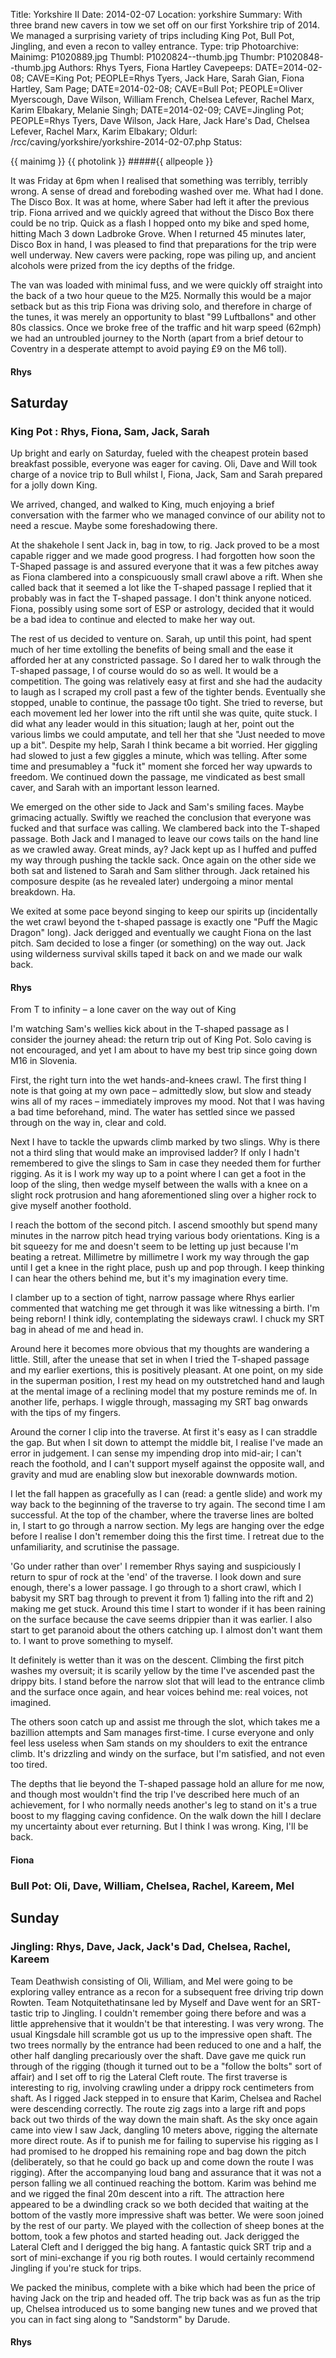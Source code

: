Title: Yorkshire II
Date: 2014-02-07
Location: yorkshire
Summary: With three brand new cavers in tow we set off on our first Yorkshire trip of 2014. We managed a surprising variety of trips including King Pot, Bull Pot, Jingling, and even a recon to valley entrance.
Type: trip
Photoarchive:
Mainimg: P1020889.jpg
Thumbl: P1020824--thumb.jpg
Thumbr: P1020848--thumb.jpg
Authors: Rhys Tyers, Fiona Hartley
Cavepeeps: DATE=2014-02-08; CAVE=King Pot; PEOPLE=Rhys Tyers, Jack Hare, Sarah Gian, Fiona Hartley, Sam Page;
           DATE=2014-02-08; CAVE=Bull Pot; PEOPLE=Oliver Myerscough, Dave Wilson, William French, Chelsea Lefever, Rachel Marx, Karim Elbakary, Melanie Singh;
           DATE=2014-02-09; CAVE=Jingling Pot; PEOPLE=Rhys Tyers, Dave Wilson, Jack Hare, Jack Hare's Dad, Chelsea Lefever, Rachel Marx, Karim Elbakary;
Oldurl: /rcc/caving/yorkshire/yorkshire-2014-02-07.php
Status:

{{ mainimg }}
{{ photolink }}
#####{{ allpeople }}

It was Friday at 6pm when I realised that something was terribly, terribly wrong. A sense of dread and foreboding washed over me. What had I done. The Disco Box. It was at home, where Saber had left it after the previous trip. Fiona arrived and we quickly agreed that without the Disco Box there could be no trip. Quick as a flash I hopped onto my bike and sped home, hitting Mach 3 down Ladbroke Grove. When I returned 45 minutes later, Disco Box in hand, I was pleased to find that preparations for the trip were well underway. New cavers were packing, rope was piling up, and ancient alcohols were prized from the icy depths of the fridge.

The van was loaded with minimal fuss, and we were quickly off straight into the back of a two hour queue to the M25. Normally this would be a major setback but as this trip Fiona was driving solo, and therefore in charge of the tunes, it was merely an opportunity to blast "99 Luftballons" and other 80s classics. Once we broke free of the traffic and hit warp speed (62mph) we had an untroubled journey to the North (apart from a brief detour to Coventry in a desperate attempt to avoid paying £9 on the M6 toll).

####  Rhys

##  Saturday

###  King Pot : Rhys, Fiona, Sam, Jack, Sarah

Up bright and early on Saturday, fueled with the cheapest protein based breakfast possible, everyone was eager for caving. Oli, Dave and Will took charge of a novice trip to Bull whilst I, Fiona, Jack, Sam and Sarah prepared for a jolly down King.

We arrived, changed, and walked to King, much enjoying a brief conversation with the farmer who we managed convince of our ability not to need a rescue. Maybe some foreshadowing there.

At the shakehole I sent Jack in, bag in tow, to rig. Jack proved to be a most capable rigger and we made good progress. I had forgotten how soon the T-Shaped passage is and assured everyone that it was a few pitches away as Fiona clambered into a conspicuously small crawl above a rift. When she called back that it seemed a lot like the T-shaped passage I replied that it probably was in fact the T-shaped passage. I don't think anyone noticed. Fiona, possibly using some sort of ESP or astrology, decided that it would be a bad idea to continue and elected to make her way out.

The rest of us decided to venture on. Sarah, up until this point, had spent much of her time extolling the benefits of being small and the ease it afforded her at any constricted passage. So I dared her to walk through the T-shaped passage, I of course would do so as well. It would be a competition. The going was relatively easy at first and she had the audacity to laugh as I scraped my croll past a few of the tighter bends. Eventually she stopped, unable to continue, the passage t0o tight. She tried to reverse, but each movement led her lower into the rift until she was quite, quite stuck. I did what any leader would in this situation; laugh at her, point out the various limbs we could amputate, and tell her that she "Just needed to move up a bit". Despite my help, Sarah I think became a bit worried. Her giggling had slowed to just a few giggles a minute, which was telling. After some time and presumabley a "fuck it" moment she forced her way upwards to freedom. We continued down the passage, me vindicated as best small caver, and Sarah with an important lesson learned.

We emerged on the other side to Jack and Sam's smiling faces. Maybe grimacing actually. Swiftly we reached the conclusion that everyone was fucked and that surface was calling. We clambered back into the T-shaped passage. Both Jack and I managed to leave our cows tails on the hand line as we crawled away. Great minds, ay? Jack kept up as I huffed and puffed my way through pushing the tackle sack. Once again on the other side we both sat and listened to Sarah and Sam slither through. Jack retained his composure despite (as he revealed later) undergoing a minor mental breakdown. Ha.

We exited at some pace beyond singing to keep our spirits up (incidentally the wet crawl beyond the t-shaped passage is exactly one "Puff the Magic Dragon" long). Jack derigged and eventually we caught Fiona on the last pitch. Sam decided to lose a finger (or something) on the way out. Jack using wilderness survival skills taped it back on and we made our walk back.

####  Rhys

From T to infinity – a lone caver on the way out of King

I'm watching Sam's wellies kick about in the T-shaped passage as I consider the journey ahead: the return trip out of King Pot. Solo caving is not encouraged, and yet I am about to have my best trip since going down M16 in Slovenia.

First, the right turn into the wet hands-and-knees crawl. The first thing I note is that going at my own pace – admittedly slow, but slow and steady wins all of my races – immediately improves my mood. Not that I was having a bad time beforehand, mind. The water has settled since we passed through on the way in, clear and cold.

Next I have to tackle the upwards climb marked by two slings. Why is there not a third sling that would make an improvised ladder? If only I hadn't remembered to give the slings to Sam in case they needed them for further rigging. As it is I work my way up to a point where I can get a foot in the loop of the sling, then wedge myself between the walls with a knee on a slight rock protrusion and hang aforementioned sling over a higher rock to give myself another foothold.

I reach the bottom of the second pitch. I ascend smoothly but spend many minutes in the narrow pitch head trying various body orientations. King is a bit squeezy for me and doesn't seem to be letting up just because I'm beating a retreat. Millimetre by millimetre I work my way through the gap until I get a knee in the right place, push up and pop through. I keep thinking I can hear the others behind me, but it's my imagination every time.

I clamber up to a section of tight, narrow passage where Rhys earlier commented that watching me get through it was like witnessing a birth. I'm being reborn! I think idly, contemplating the sideways crawl. I chuck my SRT bag in ahead of me and head in.

Around here it becomes more obvious that my thoughts are wandering a little. Still, after the unease that set in when I tried the T-shaped passage and my earlier exertions, this is positively pleasant. At one point, on my side in the superman position, I rest my head on my outstretched hand and laugh at the mental image of a reclining model that my posture reminds me of. In another life, perhaps. I wiggle through, massaging my SRT bag onwards with the tips of my fingers.

Around the corner I clip into the traverse. At first it's easy as I can straddle the gap. But when I sit down to attempt the middle bit, I realise I've made an error in judgement. I can sense my impending drop into mid-air; I can't reach the foothold, and I can't support myself against the opposite wall, and gravity and mud are enabling slow but inexorable downwards motion.

I let the fall happen as gracefully as I can (read: a gentle slide) and work my way back to the beginning of the traverse to try again. The second time I am successful. At the top of the chamber, where the traverse lines are bolted in, I start to go through a narrow section. My legs are hanging over the edge before I realise I don't remember doing this the first time. I retreat due to the unfamiliarity, and scrutinise the passage.

'Go under rather than over' I remember Rhys saying and suspiciously I return to spur of rock at the 'end' of the traverse. I look down and sure enough, there's a lower passage. I go through to a short crawl, which I babysit my SRT bag through to prevent it from 1) falling into the rift and 2) making me get stuck. Around this time I start to wonder if it has been raining on the surface because the cave seems drippier than it was earlier. I also start to get paranoid about the others catching up. I almost don't want them to. I want to prove something to myself.

It definitely is wetter than it was on the descent. Climbing the first pitch washes my oversuit; it is scarily yellow by the time I've ascended past the drippy bits. I stand before the narrow slot that will lead to the entrance climb and the surface once again, and hear voices behind me: real voices, not imagined.

The others soon catch up and assist me through the slot, which takes me a bazillion attempts and Sam manages first-time. I curse everyone and only feel less useless when Sam stands on my shoulders to exit the entrance climb. It's drizzling and windy on the surface, but I'm satisfied, and not even too tired.

The depths that lie beyond the T-shaped passage hold an allure for me now, and though most wouldn't find the trip I've described here much of an achievement, for I who normally needs another's leg to stand on it's a true boost to my flagging caving confidence. On the walk down the hill I declare my uncertainty about ever returning. But I think I was wrong. King, I'll be back.

####  Fiona

###  Bull Pot: Oli, Dave, William, Chelsea, Rachel, Kareem, Mel

##  Sunday

###  Jingling: Rhys, Dave, Jack, Jack's Dad, Chelsea, Rachel, Kareem

Team Deathwish consisting of Oli, William, and Mel were going to be exploring valley entrance as a recon for a subsequent free driving trip down Rowten. Team Notquitethatinsane led by Myself and Dave went for an SRT-tastic trip to Jingling. I couldn't remember going there before and was a little apprehensive that it wouldn't be that interesting. I was very wrong. The usual Kingsdale hill scramble got us up to the impressive open shaft. The two trees normally by the entrance had been reduced to one and a half, the other half dangling precariously over the shaft. Dave gave me quick run through of the rigging (though it turned out to be a "follow the bolts" sort of affair) and I set off to rig the Lateral Cleft route. The first traverse is interesting to rig, involving crawling under a drippy rock centimeters from shaft. As I rigged Jack stepped in to ensure that Karim, Chelsea and Rachel were descending correctly. The route zig zags into a large rift and pops back out two thirds of the way down the main shaft. As the sky once again came into view I saw Jack, dangling 10 meters above, rigging the alternate more direct route. As if to punish me for failing to supervise his rigging as I had promised to he dropped his remaining rope and bag down the pitch (deliberately, so that he could go back up and come down the route I was rigging). After the accompanying loud bang and assurance that it was not a person falling we all continued reaching the bottom. Karim was behind me and we rigged the final 20m descent into a rift. The attraction here appeared to be a dwindling crack so we both decided that waiting at the bottom of the vastly more impressive shaft was better. We were soon joined by the rest of our party. We played with the collection of sheep bones at the bottom, took a few photos and started heading out. Jack derigged the Lateral Cleft and I derigged the big hang. A fantastic quick SRT trip and a sort of mini-exchange if you rig both routes. I would certainly recommend Jingling if you're stuck for trips.

We packed the minibus, complete with a bike which had been the price of having Jack on the trip and headed off. The trip back was as fun as the trip up, Chelsea introduced us to some banging new tunes and we proved that you can in fact sing along to "Sandstorm" by Darude.

####  Rhys
